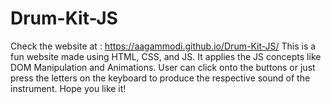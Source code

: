 # Drum-Kit-JS
Check the website at : https://aagammodi.github.io/Drum-Kit-JS/
This is a fun website made using HTML, CSS, and JS. It applies the JS concepts like DOM Manipulation and Animations.
User can click onto the buttons or just press the letters on the keyboard to produce the respective sound of the instrument.
Hope you like it!
